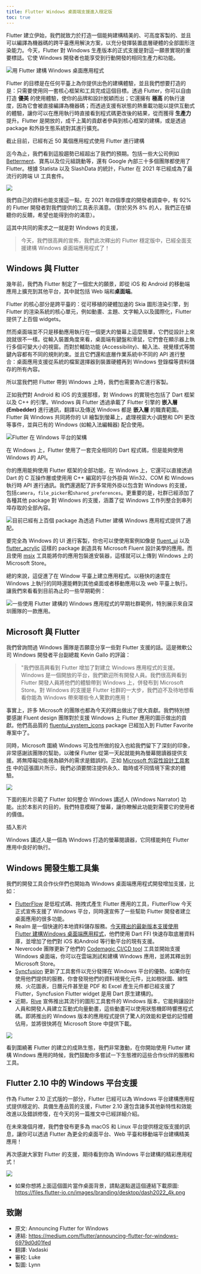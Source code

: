 ```yaml
---
title: Flutter Windows 桌面端支援進入穩定版
toc: true
---
```


Flutter 建立伊始，我們就致力於打造一個能夠建構精美的、可高度客製的、並且可以編譯為機器碼的跨平臺應用解決方案，以充分發揮裝置底層硬體的全部圖形渲染能力。今天，Flutter 對 Windows 生產版本的正式支援是對這一願景實現的重要標誌。它使 Windows 開發者也能享受到行動開發的相同生產力和功能。

![用 Flutter 建構 Windows 桌面應用程式](https://devrel.andfun.cn/devrel/posts/2022/02/908c66b003640.jpg)

Flutter 的目標是在任何平臺上為你提供出色的建構體驗，並且我們想要打造的是：只需要使用同一套核心框架和工具完成這個目標。透過 Flutter，你可以自由打造 **優美** 的使用體驗，使你的品牌和設計脫穎而出；它還擁有 **極高** 的執行速度，因為它會被直接編譯為機器碼；而透過支援有狀態的熱重載功能以提供互動式的體驗，讓你可以在應用執行時直接看到程式碼更改後的結果，從而獲得 **生產力** 提升。Flutter 是開放的，成千上萬的貢獻者參與到核心框架的建構，或是透過 package 和外掛生態系統對其進行擴充。

<highlight>截止目前，已經有近 50 萬個應用程式使用 Flutter 進行建構</highlight>

迄今為止，我們看到這股趨勢已經超出了我們的預期。包括一些大公司例如 [Betterment](https://verygood.ventures/success-stories/betterment "Betterment 使用 Flutter 的案例")、寶馬以及位元組跳動等，還有 Google 內部三十多個團隊都使用了 Flutter。根據 Statista 以及 SlashData 的統計，Flutter 在 2021 年已經成為了最流行的跨端 UI 工具套件。

![](https://devrel.andfun.cn/devrel/posts/2022/02/531f089d347f9.png)

我們自己的資料也能支援這一點，在 2021 年四個季度的開發者調查中，有 92% 的 Flutter 開發者對我們提供的工具表示滿意。（對於另外 8% 的人，我們正在傾聽你的反饋，希望也能得到你的滿意）。

這其中共同的需求之一就是對 Windows 的支援，

> 今天，我們很高興的宣佈，我們此次釋出的 Flutter 穩定版中，已經全面支援建構 Windows 桌面端應用程式了！

## Windows 與 Flutter

幾年前，我們為 Flutter 制定了一個宏大的願景，即從 iOS 和 Android 的移動端應用上擴充到其他平台，其中就包括 Web 端和**桌面端**。

Flutter 的核心部分是跨平臺的：從可移植的硬體加速的 Skia 圖形渲染引擎，到 Flutter 的渲染系統的核心單元，例如動畫、主題、文字輸入以及國際化，Flutter 提供了上百個 widgets。

然而桌面端並不只是移動應用執行在一個更大的螢幕上這麼簡單，它們從設計上來說就很不一樣。從輸入裝置角度來看，桌面端有鍵盤和滑鼠，它們會在顯示器上執行多個可變大小的視窗。而對於輔助功能 (Accessibility)、輸入法、視覺樣式等關鍵內容都有不同的規則約束。並且它們還和底層作業系統中不同的 API 進行整合：桌面應用支援從系統的檔案選擇器到裝置硬體再到 Windows 登錄檔等資料儲存的所有內容。

所以當我們把 Flutter 帶到 Windows 上時，我們也需要為它進行客製。

正如我們對 Android 和 iOS 的支援那樣，對 Windows 的實現也包括了 Dart 框架以及 C++ 的引擎。Windows 與 Flutter 透過承載了 Flutter 引擎的 **嵌入層(Embedder)** 進行通訊，翻譯以及傳送 Windows 都是 **嵌入層** 的職責範圍。Flutter 與 Windows 共同將你的 UI 繪製到螢幕上，處理視窗大小調整和 DPI 更改等事件，並與已有的 Windows (如輸入法編輯器) 配合使用。

![Flutter 在 Windows 平台的架構](https://devrel.andfun.cn/devrel/posts/2022/02/3ccad9b79b6d5.jpg)

在 Windows 上，Flutter 使用了一套完全相同的 Dart 程式碼，但是能夠使用 Windows 的 API。

你的應用能夠使用 Flutter 框架的全部功能，在 Windows 上，它還可以直接透過 Dart 的 C 互操作層或使用用 C++ 編寫的平台外掛與 Win32、COM 和 Windows 執行時 API 進行通訊。我們還適配了許多常用外掛以包含對 Windows 的支援，包括`camera`，`file_picker`和`shared_preferences`。更重要的是，社群已經添加了各種其他 package 對 Windows 的支援，涵蓋了從 Windows 工作列整合到串列埠存取的全部內容。

![目前已經有上百個 package 為透過 Flutter 建構 Windows 應用程式提供了適配。](https://devrel.andfun.cn/devrel/posts/2022/02/8eff674e59263.jpg)

要完全為 Windows 的 UI 進行客製，你也可以使使用案例如像是 [fluent_ui](https://pub.dev/packages/fluent_ui "使用 fluent_ui package 實現具有 Microsoft Fluent 設計美學的設計") 以及 [flutter_acrylic](https://pub.dev/packages/flutter_acrylic "使用 flutter_acrylic package 實現具有 Microsoft Fluent 設計美學的設計") 這樣的 package 創造具有 Microsoft Fluent 設計美學的應用。而且使用 [msix](https://pub.dev/packages/msix "使用 msix 工具打包釋出 Windows 桌面應用程式") 工具能將你的應用包裝進安裝器，這樣就可以上傳到 Windows 上的 Microsoft Store。

總的來說，這促進了在 Window 平臺上建立應用程式。以極快的速度在 Windows 上執行的同時還能轉到其他桌面或者移動應用以及 web 平臺上執行。讓我們來看看到目前為止的一些早期範例：

![一些使用 Flutter 建構的 Windows 應用程式的早期社群範例，特別展示來自深圳團隊的一款應用。](https://devrel.andfun.cn/devrel/posts/2022/02/8f17446cb2052.png)

## Microsoft 與 Flutter

我們曾詢問過 Windows 團隊是否願意分享一些對 Flutter 支援的話。這是微軟公司 Windows 開發者平台副總裁 Kevin Gallo 的評論：

>"我們很高興看到 Flutter 增加了對建立 Windows 應用程式的支援。Windows 是一個開放的平台，我們歡迎所有開發人員。我們很高興看到 Flutter 開發人員將他們的體驗帶到 Windows 上，併發布到 Microsoft Store。對 Windows 的支援是 Flutter 社群的一大步，我們迫不及待地想看看你能為 Windows 帶來哪些令人驚歎的應用！

事實上，許多 Microsoft 的團隊也都為今天的釋出做出了很大貢獻。我們特別想要感謝 Fluent design 團隊對於支援 Windows 上 Flutter 應用的圖示做出的貢獻。他們高品質的 [fluentui_system_icons](https://pub.dev/packages/fluentui_system_icons "Fluent design 團隊開發的 fluentui_system_icons package") package 已經加入到 Flutter Favorite 專案中了。

同時，Microsoft 圍繞 Windows 可及性所做的投入也給我們留下了深刻的印象，非常感謝該團隊的幫助，以確保 Flutter 從第一天起就能夠為螢幕閱讀器提供支援。將無障礙功能視為額外的需求是錯誤的。正如 [Microsoft 包容性設計工具套件](https://www.microsoft.com/design/inclusive "Microsoft 包容性設計工具套件") 中的這張圖片所示，我們必須要關注提供永久、臨時或不同情境下需求的體驗。

![](https://devrel.andfun.cn/devrel/posts/2022/02/a6687ec76191d.jpg)

下面的影片示範了 Flutter 如何整合 Windows 講述人 (Windows Narrator) 功能。出於本影片的目的，我們特意模糊了螢幕，讓你瞭解此功能對需要它的使用者的價值。

插入影片

Windows 講述人是一個為 Windows 打造的螢幕閱讀器，它同樣能夠在 Flutter 應用中良好的執行。

## Windows 開發生態工具集

我們的開發工具合作伙伴們也開始為 Windows 桌面端應用程式開發增加支援，比如：

* [FlutterFlow](https://flutterflow.io/ "低程式碼、拖拽式產生 Flutter 應用的工具 FlutterFlow 官網") 是低程式碼、拖拽式產生 Flutter 應用的工具，FlutterFlow 今天正式宣佈支援了 Windows 平台，同時還宣佈了一些幫助 Flutter 開發者建立桌面應用的很多功能。
* Realm 是一個快速的本地資料儲存服務。[今天釋出的最新版本支援使用 Flutter 建構Windows 桌面端應用程式](https://www.mongodb.com/developer/article/introducing-realm-flutter-sdk "Realm 今天宣佈支援使用 Flutter 建構Windows 桌面端應用程式")，他們使用 Dart FFI 快速存取底層資料庫，並增加了他們對 iOS 和Android 等行動平台的現有支援。
* Nevercode 團隊更新了他們的 [Codemagic CI/CD tool](https://flutterci.com/ "Nevercode 開發的 Codemagic CI/CD 工具") 工具並開始支援 Windows 桌面端，你可以在雲端測試和建構 Windows 應用，並將其釋出到 Microsoft Store。
* [Syncfusion](https://www.syncfusion.com/flutter-widgets "Syncfusion 官網的 Flutter widget 介紹介面") 更新了工具套件以充分發揮在 Windows 平台的優勢。如果你在使用他們提供的服務，你會發現他們的資料視覺化元件，比如樹狀圖、線性規、火花圖表，日曆元件甚至是 PDF 和 Excel 產生元件都已經支援了 Flutter，Syncfusion Flutter widget 是用 Dart 原生建構的。
* 近期，[Rive](https://rive.app/ "建立互動式向量動畫的工具 Rive 官網") 宣佈推出其流行的圖形工具套件的 Windows 版本，它能夠讓設計人員和開發人員建立互動式向量動畫，這些動畫可以使用狀態機即時響應程式碼。即將推出的 Windows 版本的應用程式提供了驚人的效能和更低的記憶體佔用，並將很快將在 Microsoft Store 中提供下載。

![](https://devrel.andfun.cn/devrel/posts/2022/02/7d6b68e9aaec4.jpg)

看到圍繞著 Flutter 的建立的成熟生態，我們非常激動，在你開始使用 Flutter 建構 Windows 應用的時候，我們鼓勵你多嘗試一下生態裡的這些合作伙伴的服務和工具。

## Flutter 2.10 中的 Windows 平台支援

作為 Flutter 2.10 正式版的一部分，Flutter 已經可以為 Windows 平台建構應用程式提供穩定的、具備生產品質的支援，Flutter 2.10 還包含諸多其他新特性和效能改進以及錯誤修復，在今天的另一篇推文中已經詳細介紹。

在未來幾個月裡，我們會發布更多為 macOS 和 Linux 平台提供穩定版支援的訊息，讓你可以透過 Flutter 為更全的桌面平台、Web 平臺和移動端平台建構精美應用！

再次感謝大家對 Flutter 的支援，期待看到你為 Windows 平台建構的精彩應用程式！

![](https://devrel.andfun.cn/devrel/posts/2022/02/56b3f56c8b099.jpg)

- 如果你想將上面這個圖片當作桌面背景，請點選點選這個連結下載原圖: https://files.flutter-io.cn/images/branding/desktop/dash2022_4k.png

## 致謝

- 原文: Announcing Flutter for Windows
- 連結: https://medium.com/flutter/announcing-flutter-for-windows-6979d0d01fed
- 翻譯: Vadaski
- 審校: Luke
- 製圖: Lynn
